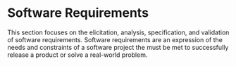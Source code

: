 # Software Requirements

This section focuses on the elicitation, analysis, specification, and validation of software requirements. Software requirements are an expression of the needs and constraints of a software project the must be met to successfully release a product or solve a real-world problem.
